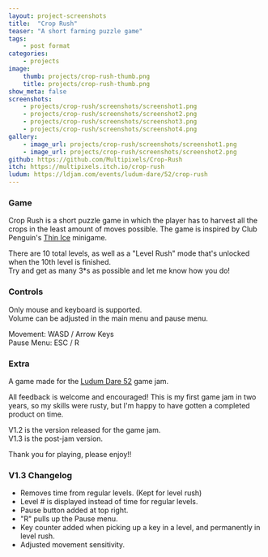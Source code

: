 ```yaml
---
layout: project-screenshots
title:  "Crop Rush"
teaser: "A short farming puzzle game"
tags:
    - post format
categories:
    - projects
image:
    thumb: projects/crop-rush-thumb.png
    title: projects/crop-rush-thumb.png
show_meta: false
screenshots: 
    - projects/crop-rush/screenshots/screenshot1.png
    - projects/crop-rush/screenshots/screenshot2.png
    - projects/crop-rush/screenshots/screenshot3.png
    - projects/crop-rush/screenshots/screenshot4.png
gallery:
    - image_url: projects/crop-rush/screenshots/screenshot1.png
    - image_url: projects/crop-rush/screenshots/screenshot2.png
github: https://github.com/Multipixels/Crop-Rush
itch: https://multipixels.itch.io/crop-rush
ludum: https://ldjam.com/events/ludum-dare/52/crop-rush
---
```


<!-- <iframe frameborder="0" src="https://itch.io/embed-upload/7247555?color=715100" allowfullscreen="" width="100%" height="380px"><a href="https://multipixels.itch.io/crop-rush">Play Crop Rush on itch.io</a></iframe> -->

### Game

Crop Rush is a short puzzle game in which the player has to harvest all the crops in the least amount of moves possible. The game is inspired by Club Penguin's <a href="https://clubpenguin.fandom.com/wiki/Thin_Ice">Thin Ice</a> minigame.

There are 10 total levels, as well as a "Level Rush" mode that's unlocked when the 10th level is finished.&nbsp;&nbsp;<br>Try and get as many 3*s as possible and let me know how you do!

### Controls

Only mouse and keyboard is supported.  
Volume can be adjusted in the main menu and pause menu.

Movement: WASD / Arrow Keys&nbsp;&nbsp;<br>Pause Menu: ESC / R

### Extra

A game made for the <a href="https://ldjam.com/events/ludum-dare/52">Ludum Dare 52</a> game jam.

All feedback is welcome and encouraged! This is my first game jam in two years, so my skills were rusty, but I'm happy to have gotten a completed product on time.

V1.2 is the version released for the game jam.  
V1.3 is the post-jam version.

Thank you for playing, please enjoy!!

### V1.3 Changelog
- Removes time from regular levels. (Kept for level rush)
- Level # is displayed instead of time for regular levels.
- Pause button added at top right.
- "R" pulls up the Pause menu.
- Key counter added when picking up a key in a level, and permanently in level rush.
- Adjusted movement sensitivity.